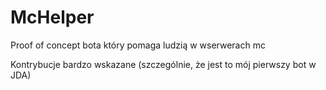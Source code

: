 # McHelper

Proof of concept bota który pomaga ludzią w wserwerach mc

Kontrybucje bardzo wskazane (szczególnie, że jest to mój pierwszy bot w JDA)
